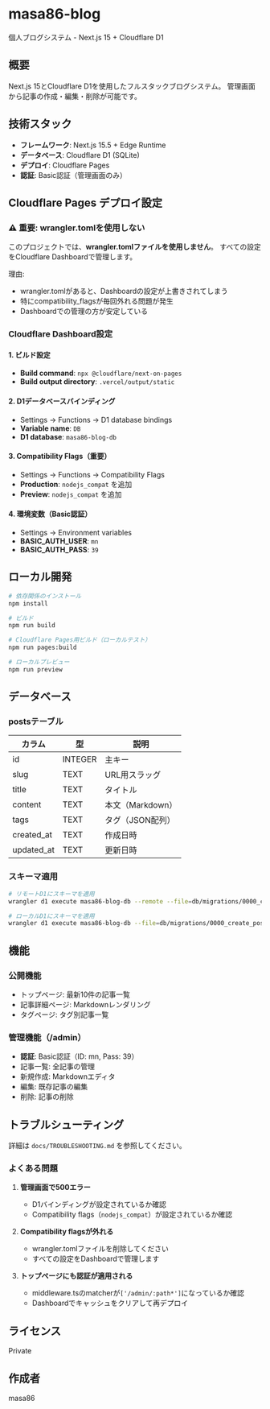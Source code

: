 # masa86-blog

個人ブログシステム - Next.js 15 + Cloudflare D1

## 概要

Next.js 15とCloudflare D1を使用したフルスタックブログシステム。
管理画面から記事の作成・編集・削除が可能です。

## 技術スタック

- **フレームワーク**: Next.js 15.5 + Edge Runtime
- **データベース**: Cloudflare D1 (SQLite)
- **デプロイ**: Cloudflare Pages
- **認証**: Basic認証（管理画面のみ）

## Cloudflare Pages デプロイ設定

### ⚠️ 重要: wrangler.tomlを使用しない

このプロジェクトでは、**wrangler.tomlファイルを使用しません**。
すべての設定をCloudflare Dashboardで管理します。

理由:
- wrangler.tomlがあると、Dashboardの設定が上書きされてしまう
- 特にcompatibility_flagsが毎回外れる問題が発生
- Dashboardでの管理の方が安定している

### Cloudflare Dashboard設定

#### 1. ビルド設定
- **Build command**: `npx @cloudflare/next-on-pages`
- **Build output directory**: `.vercel/output/static`

#### 2. D1データベースバインディング
- Settings → Functions → D1 database bindings
- **Variable name**: `DB`
- **D1 database**: `masa86-blog-db`

#### 3. Compatibility Flags（重要）
- Settings → Functions → Compatibility Flags
- **Production**: `nodejs_compat` を追加
- **Preview**: `nodejs_compat` を追加

#### 4. 環境変数（Basic認証）
- Settings → Environment variables
- **BASIC_AUTH_USER**: `mn`
- **BASIC_AUTH_PASS**: `39`

## ローカル開発

```bash
# 依存関係のインストール
npm install

# ビルド
npm run build

# Cloudflare Pages用ビルド（ローカルテスト）
npm run pages:build

# ローカルプレビュー
npm run preview
```

## データベース

### postsテーブル

| カラム | 型 | 説明 |
|--------|-----|------|
| id | INTEGER | 主キー |
| slug | TEXT | URL用スラッグ |
| title | TEXT | タイトル |
| content | TEXT | 本文（Markdown） |
| tags | TEXT | タグ（JSON配列） |
| created_at | TEXT | 作成日時 |
| updated_at | TEXT | 更新日時 |

### スキーマ適用

```bash
# リモートD1にスキーマを適用
wrangler d1 execute masa86-blog-db --remote --file=db/migrations/0000_create_posts_table.sql

# ローカルD1にスキーマを適用
wrangler d1 execute masa86-blog-db --file=db/migrations/0000_create_posts_table.sql
```

## 機能

### 公開機能
- トップページ: 最新10件の記事一覧
- 記事詳細ページ: Markdownレンダリング
- タグページ: タグ別記事一覧

### 管理機能（/admin）
- **認証**: Basic認証（ID: mn, Pass: 39）
- 記事一覧: 全記事の管理
- 新規作成: Markdownエディタ
- 編集: 既存記事の編集
- 削除: 記事の削除

## トラブルシューティング

詳細は `docs/TROUBLESHOOTING.md` を参照してください。

### よくある問題

1. **管理画面で500エラー**
   - D1バインディングが設定されているか確認
   - Compatibility flags（`nodejs_compat`）が設定されているか確認

2. **Compatibility flagsが外れる**
   - wrangler.tomlファイルを削除してください
   - すべての設定をDashboardで管理します

3. **トップページにも認証が適用される**
   - middleware.tsのmatcherが`['/admin/:path*']`になっているか確認
   - Dashboardでキャッシュをクリアして再デプロイ

## ライセンス

Private

## 作成者

masa86
